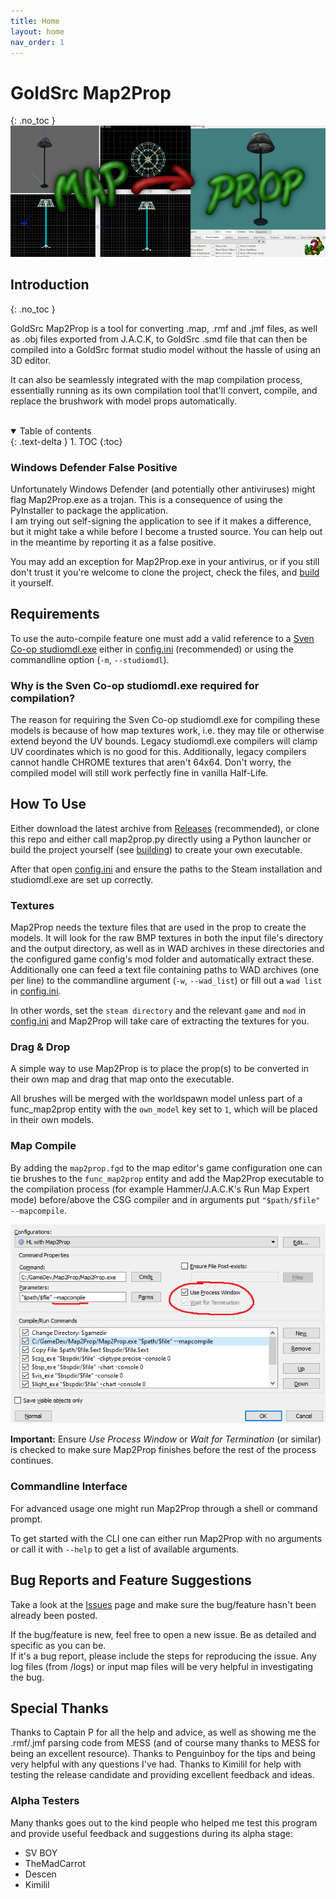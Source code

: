 ```yaml
---
title: Home
layout: home
nav_order: 1
---
```


# GoldSrc Map2Prop
{: .no_toc }
<br />
![Map2Prop](assets/images/m2plamp.png)

## Introduction
{: .no_toc }

GoldSrc Map2Prop is a tool for converting .map, .rmf and .jmf files, as well as .obj files exported from J.A.C.K, to GoldSrc .smd file that can then be compiled into a GoldSrc format studio model without the hassle of using an 3D editor.

It can also be seamlessly integrated with the map compilation process, essentially running as its own compilation tool that'll convert, compile, and replace the brushwork with model props automatically.

<br>
<details open markdown="block">
  <summary>
    Table of contents
  </summary>
  {: .text-delta }
1. TOC
{:toc}
</details>

### Windows Defender False Positive

Unfortunately Windows Defender (and potentially other antiviruses) might flag Map2Prop.exe as a trojan. This is a consequence of using the PyInstaller to package the application.<br />
I am trying out self-signing the application to see if it makes a difference, but it might take a while before I become a trusted source. You can help out in the meantime by reporting it as a false positive.

You may add an exception for Map2Prop.exe in your antivirus, or if you still don't trust it you're welcome to clone the project, check the files, and [build](https://github.com/Erty-Gamedev/GoldSrc-Map2Prop#building) it yourself.

## Requirements

To use the auto-compile feature one must add a valid reference to a [Sven Co-op studiomdl.exe](http://www.the303.org/backups/sven_studiomdl_2019.rar) either in [config.ini](configini) (recommended) or using the commandline option (`-m`, `--studiomdl`).

### Why is the Sven Co-op studiomdl.exe required for compilation?

The reason for requiring the Sven Co-op studiomdl.exe for compiling these models is because of how map textures work, i.e. they may tile or otherwise extend beyond the UV bounds. Legacy studiomdl.exe compilers will clamp UV coordinates which is no good for this. Additionally, legacy compilers cannot handle CHROME textures that aren't 64x64. Don't worry, the compiled model will still work perfectly fine in vanilla Half-Life.

## How To Use

Either download the latest archive from [Releases](https://github.com/Erty-Gamedev/GoldSrc-Map2Prop/releases/latest) (recommended), or clone this repo and either call map2prop.py directly using a Python launcher or build the project yourself (see [building](https://github.com/Erty-Gamedev/GoldSrc-Map2Prop#building)) to create your own executable.

After that open [config.ini](configini) and ensure the paths to the Steam installation and studiomdl.exe are set up correctly.

### Textures

Map2Prop needs the texture files that are used in the prop to create the models. It will look for the raw BMP textures in both the input file's directory and the output directory, as well as in WAD archives in these directories and the configured game config's mod folder and automatically extract these.<br />
Additionally one can feed a text file containing paths to WAD archives (one per line) to the commandline argument (`-w`, `--wad_list`) or fill out a `wad list` in [config.ini](configini).

In other words, set the `steam directory` and the relevant `game` and `mod` in [config.ini](configini) and Map2Prop will take care of extracting the textures for you.

### Drag & Drop

A simple way to use Map2Prop is to place the prop(s) to be converted in their own map and drag that map onto the executable.

All brushes will be merged with the worldspawn model unless part of a func_map2prop entity with the `own_model` key set to `1`, which will be placed in their own models.

### Map Compile

By adding the `map2prop.fgd` to the map editor's game configuration one can tie brushes to the `func_map2prop` entity and add the Map2Prop executable to the compilation process (for example Hammer/J.A.C.K's Run Map Expert mode) before/above the CSG compiler and in arguments put `"$path/$file" --mapcompile`.

![Map compile](assets/images/mapcompile.png)

**Important:** Ensure *Use Process Window* or *Wait for Termination* (or similar) is checked to make sure Map2Prop finishes before the rest of the process continues.

### Commandline Interface

For advanced usage one might run Map2Prop through a shell or command prompt.

To get started with the CLI one can either run Map2Prop with no arguments or call it with `--help` to get a list of available arguments.

## Bug Reports and Feature Suggestions

Take a look at the [Issues](https://github.com/Erty-Gamedev/GoldSrc-Map2Prop/issues) page and make sure the bug/feature hasn't been already been posted.

If the bug/feature is new, feel free to open a new issue. Be as detailed and specific as you can be.<br />
If it's a bug report, please include the steps for reproducing the issue. Any log files (from /logs) or input map files will be very helpful in investigating the bug.

## Special Thanks

Thanks to Captain P for all the help and advice, as well as showing me the .rmf/.jmf parsing code from MESS (and of course many thanks to MESS for being an excellent resource).
Thanks to Penguinboy for the tips and being very helpful with any questions I've had.
Thanks to Kimilil for help with testing the release candidate and providing excellent feedback and ideas.

### Alpha Testers
Many thanks goes out to the kind people who helped me test this program and provide useful feedback and suggestions during its alpha stage:
* SV BOY
* TheMadCarrot
* Descen
* Kimilil
